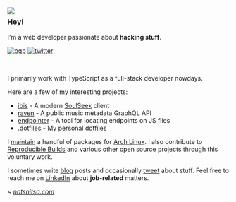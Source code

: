 <img align="left" src="https://orhun.dev/img/crow.png">

### Hey!

I'm a web developer passionate about **hacking stuff**.

[![pgp](https://img.shields.io/badge/pgp-0xF83424824B3E4B90-313131?style=flat&labelColor=313131&color=313131&logo=gnuprivacyguard&logoColor=white)](https://github.com/th3rius.gpg)
[![twitter](https://img.shields.io/badge/gabhk3-61DAFB?logo=twitter&logoColor=white&flat&color=313131&cache=360)](https://twitter.com/gabhk3)

<br>

I primarily work with TypeScript as a full-stack developer nowdays.

Here are a few of my interesting projects:

- [ibis](https://github.com/th3risu/ibis) - A modern [SoulSeek](http://www.slsknet.org/) client
- [raven](https://github.com/th3risu/raven) - A public music metadata GraphQL API
- [endpointer](https://github.com/th3risu/endpointer) - A tool for locating endpoints on JS files
- [.dotfiles](https://github.com/th3risu/.dotfiles) - My personal dotfiles

I [maintain](https://aur.archlinux.org/packages/?&SeB=m&K=th3rius) a handful of packages for [Arch Linux](https://archlinux.org/). I also contribute to [Reproducible Builds](https://reproducible-builds.org/) and various other open source projects through this voluntary work.

I sometimes write [blog](https://notsnitsa.com/) posts and occasionally [tweet](https://twitter.com/gabhk3) about stuff. Feel free to reach me on [LinkedIn](https://www.linkedin.com/in/gabrielhk3/) about **job-related** matters.

~ [_notsnitsa.com_](https://notsnitsa.com/)
